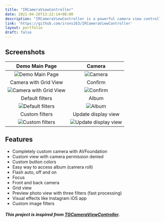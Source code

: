 ```yaml
---
title: "IRCameraViewController"
date: 2021-04-26T13:22:14+08:00
description: "IRCameraViewController is a powerful camera view controller for iOS."
link: 'https://github.com/irons163/IRCameraViewController'
layout: portfolio
draft: false
---
```


## Screenshots
| Demo Main Page | Camera |
|:---:|:---:|
|![Demo Main Page](IRCameraViewController/ScreenShots/demo1.png)|![Camera](IRCameraViewController/ScreenShots/demo2.png)| 
| Camera with Grid View | Confirm |
|![Camera with Grid View](IRCameraViewController/ScreenShots/demo3.png)|![Confirm](IRCameraViewController/ScreenShots/demo4.png)| 
| Default filters | Album |
|![Default filters](IRCameraViewController/ScreenShots/demo5.png)|![Album](IRCameraViewController/ScreenShots/demo6.png)| 
| Custom filters | Update display view |
|![Custom filters](IRCameraViewController/ScreenShots/demo7.png)|![Update display view](IRCameraViewController/ScreenShots/demo8.png)| 

## Features
- Completely custom camera with AVFoundation
- Custom view with camera permission denied
- Custom button colors
- Easy way to access album (camera roll)
- Flash auto, off and on
- Focus
- Front and back camera
- Grid view
- Preview photo view with three filters (fast processing)
- Visual effects like Instagram iOS app
- Custom image filters

##### This project is inspired from [TGCameraViewController](https://github.com/tdginternet/TGCameraViewController).
